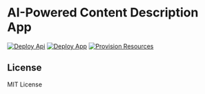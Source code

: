 # AI-Powered Content Description App

[![Deploy Api](https://github.com/vuchuc789/cmp9785-cloud-development/actions/workflows/build-api.yml/badge.svg)](https://github.com/vuchuc789/cmp9785-cloud-development/actions/workflows/build-api.yml)
[![Deploy App](https://github.com/vuchuc789/cmp9785-cloud-development/actions/workflows/build-app.yml/badge.svg)](https://github.com/vuchuc789/cmp9785-cloud-development/actions/workflows/build-app.yml)
[![Provision Resources](https://github.com/vuchuc789/cmp9785-cloud-development/actions/workflows/provision-resources.yml/badge.svg)](https://github.com/vuchuc789/cmp9785-cloud-development/actions/workflows/provision-resources.yml)

## License

MIT License
